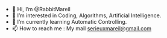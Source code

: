 - 👋 Hi, I’m @RabbitMareil
- 👀 I’m interested in Coding, Algorithms, Artificial Intelligence.
- 🌱 I’m currently learning Automatic Controlling.
- 📫 How to reach me : My mail serieuxmareil@gmail.com

<!---
RabbitMareil/RabbitMareil is a ✨ special ✨ repository because its `README.md` (this file) appears on your GitHub profile.
You can click the Preview link to take a look at your changes.
--->
